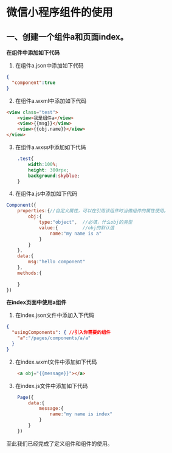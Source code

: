 # 微信小程序组件的使用

## 一、创建一个组件a和页面index。

**在组件中添加如下代码**

1. 在组件a.json中添加如下代码

```json
{
  "component":true
}
```

2. 在组件a.wxml中添加如下代码

```html
<view class="test">
	<view>我是组件a</view>
	<view>{{msg}}</view>
	<view>{{obj.name}}</view>
</view>
```

3. 在组件a.wxss中添加如下代码

```css
	.test{
		width:100%;
		height: 300rpx;
		background:skyblue;
	}
```
4. 在组件a.js中添加如下代码

```js
Component({
	properties:{//自定义属性，可以在引用该组件时当做组件的属性使用。
		obj:{
			type:"object",  //必填，什么obj的类型
			value:{			//obj的默认值
				name:"my name is a"
			}
		}
	},
	data:{
		msg:"hello component"
	},
	methods:{
	
	}
})
```

**在index页面中使用a组件**

1. 在index.json文件中添加入下代码

```json
{
  "usingComponents": { //引入你需要的组件
    "a":"/pages/components/a/a"
  }
}
```

2. 在index.wxml文件中添加如下代码

```html
	<a obj="{{message}}"></a>
```

3. 在index.js文件中添加如下代码

```js
	Page({
		data:{
			message:{
				name:"my name is index"
			}
		}
	})
```

至此我们已经完成了定义组件和组件的使用。



